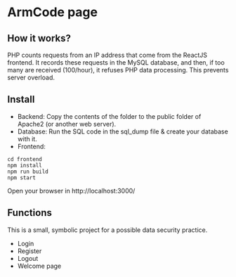 # ArmCode page

## How it works?
PHP counts requests from an IP address that come from the ReactJS frontend. It records these requests in the MySQL database, and then, if too many are received (100/hour), it refuses PHP data processing. This prevents server overload.

## Install
- Backend: Copy the contents of the folder to the public folder of Apache2 (or another web server).
- Database: Run the SQL code in the sql_dump file & create your database with it.
- Frontend: 
```
cd frontend
npm install
npm run build
npm start
```

Open your browser in http://localhost:3000/

## Functions
This is a small, symbolic project for a possible data security practice.
- Login
- Register
- Logout
- Welcome page
